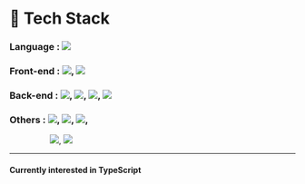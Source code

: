 # 📌 Tech Stack
### Language : <img src="https://img.shields.io/badge/JavaScript-F7DF1E?style=for-the-badge&logo=javascript&logoColor=black"/></a><br>
### Front-end : <img src="https://img.shields.io/badge/React-61DAFB?style=for-the-badge&logo=React&logoColor=black"/></a>, <img src="https://img.shields.io/badge/Redux-593D88?style=for-the-badge&logo=redux&logoColor=white"/></a><br>
### Back-end : <img src="https://img.shields.io/badge/Node.js-339933?style=for-the-badge&logo=Node.js&logoColor=white"/></a>, <img src="https://img.shields.io/badge/Express-000000?style=for-the-badge&logo=Express&logoColor=white"/></a>, <img src="https://img.shields.io/badge/MySQL-4479A1?style=for-the-badge&logo=MySQL&logoColor=white"/></a>, <img src="https://img.shields.io/badge/Sequelize-2479BD?style=for-the-badge&logo=redux&logoColor=white"/></a><br>
### Others : <img src="https://img.shields.io/badge/Amazon AWS S3-DB5041?style=for-the-badge&logo=Amazon AWS&logoColor=white"/></a>, <img src="https://img.shields.io/badge/Amazon AWS EC2-EC8233?style=for-the-badge&logo=Amazon AWS&logoColor=white"/></a>, <img src="https://img.shields.io/badge/Amazon AWS RDS-528FC9?style=for-the-badge&logo=Amazon AWS&logoColor=white"/></a>,<br> 
&nbsp;&nbsp;&nbsp;&nbsp;&nbsp;&nbsp;&nbsp;&nbsp;&nbsp;&nbsp;&nbsp;&nbsp;&nbsp;&nbsp;&nbsp;&nbsp;&nbsp;&nbsp;<img src="https://img.shields.io/badge/Amazon AWS CloudFront-ED8135?style=for-the-badge&logo=Amazon AWS&logoColor=white"/></a>, <img src="https://img.shields.io/badge/Amazon AWS Route 53-ED8135?style=for-the-badge&logo=Amazon AWS&logoColor=white"/></a><br>

----

#### Currently interested in TypeScript

<!--
**eensungkim/eensungkim** is a ✨ _special_ ✨ repository because its `README.md` (this file) appears on your GitHub profile.

Here are some ideas to get you started:

- 🔭 I’m currently working on ...
- 🌱 I’m currently learning ...
- 👯 I’m looking to collaborate on ...
- 🤔 I’m looking for help with ...
- 💬 Ask me about ...
- 📫 How to reach me: ...
- 😄 Pronouns: ...
- ⚡ Fun fact: ...
-->
